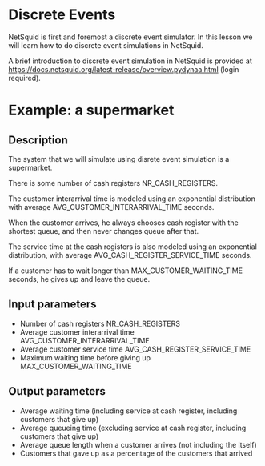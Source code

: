 # Discrete Events

NetSquid is first and foremost a discrete event simulator. In this lesson we will learn how to do
discrete event simulations in NetSquid.

A brief introduction to discrete event simulation in NetSquid is provided at
https://docs.netsquid.org/latest-release/overview.pydynaa.html (login required).

# Example: a supermarket

## Description

The system that we will simulate using disrete event simulation is a supermarket. 

There is some number of cash registers NR_CASH_REGISTERS.

The customer interarrival time is modeled using an exponential distribution with average
AVG_CUSTOMER_INTERARRIVAL_TIME seconds.

When the customer arrives, he always chooses cash register with the shortest queue, and then never
changes queue after that.

The service time at the cash registers is also modeled using an exponential distribution, with
average AVG_CASH_REGISTER_SERVICE_TIME seconds.

If a customer has to wait longer than MAX_CUSTOMER_WAITING_TIME seconds, he gives up and leave the
queue.

## Input parameters

 * Number of cash registers NR_CASH_REGISTERS
 * Average customer interarrival time AVG_CUSTOMER_INTERARRIVAL_TIME
 * Average customer service time AVG_CASH_REGISTER_SERVICE_TIME
 * Maximum waiting time before giving up MAX_CUSTOMER_WAITING_TIME

## Output parameters

 * Average waiting time (including service at cash register, including customers that give up)
 * Average queueing time (excluding service at cash register, including customers that give up)
 * Average queue length when a customer arrives (not including the itself)
 * Customers that gave up as a percentage of the customers that arrived